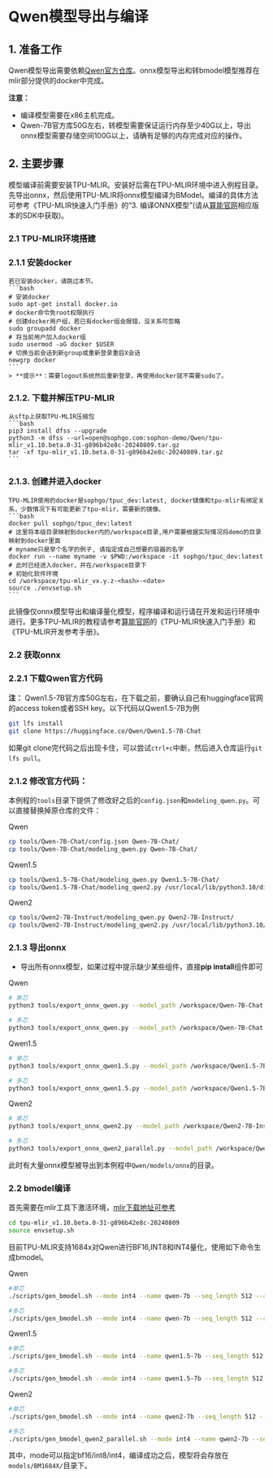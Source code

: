 # Qwen模型导出与编译

## 1. 准备工作

Qwen模型导出需要依赖[Qwen官方仓库](https://huggingface.co/Qwen)。onnx模型导出和转bmodel模型推荐在mlir部分提供的docker中完成。

**注意：** 

- 编译模型需要在x86主机完成。
- Qwen-7B官方库50G左右，转模型需要保证运行内存至少40G以上，导出onnx模型需要存储空间100G以上，请确有足够的内存完成对应的操作。

## 2. 主要步骤

模型编译前需要安装TPU-MLIR。安装好后需在TPU-MLIR环境中进入例程目录。先导出onnx，然后使用TPU-MLIR将onnx模型编译为BModel。编译的具体方法可参考《TPU-MLIR快速入门手册》的“3. 编译ONNX模型”(请从[算能官网](https://developer.sophgo.com/site/index.html?categoryActive=material)相应版本的SDK中获取)。

### 2.1 TPU-MLIR环境搭建

### 2.1.1 安装docker

    若已安装docker，请跳过本节。
    ```bash
    # 安装docker
    sudo apt-get install docker.io
    # docker命令免root权限执行
    # 创建docker用户组，若已有docker组会报错，没关系可忽略
    sudo groupadd docker
    # 将当前用户加入docker组
    sudo usermod -aG docker $USER
    # 切换当前会话到新group或重新登录重启X会话
    newgrp docker​ 
    ```
    > **提示**：需要logout系统然后重新登录，再使用docker就不需要sudo了。

### 2.1.2. 下载并解压TPU-MLIR

    从sftp上获取TPU-MLIR压缩包
    ```bash
    pip3 install dfss --upgrade
    python3 -m dfss --url=open@sophgo.com:sophon-demo/Qwen/tpu-mlir_v1.10.beta.0-31-g896b42e8c-20240809.tar.gz
    tar -xf tpu-mlir_v1.10.beta.0-31-g896b42e8c-20240809.tar.gz
    ```

### 2.1.3. 创建并进入docker

    TPU-MLIR使用的docker是sophgo/tpuc_dev:latest, docker镜像和tpu-mlir有绑定关系，少数情况下有可能更新了tpu-mlir，需要新的镜像。
    ```bash
    docker pull sophgo/tpuc_dev:latest
    # 这里将本级目录映射到docker内的/workspace目录,用户需要根据实际情况将demo的目录映射到docker里面
    # myname只是举个名字的例子, 请指定成自己想要的容器的名字
    docker run --name myname -v $PWD:/workspace -it sophgo/tpuc_dev:latest
    # 此时已经进入docker，并在/workspace目录下
    # 初始化软件环境
    cd /workspace/tpu-mlir_vx.y.z-<hash>-<date>
    source ./envsetup.sh
    ```
此镜像仅onnx模型导出和编译量化模型，程序编译和运行请在开发和运行环境中进行。更多TPU-MLIR的教程请参考[算能官网](https://developer.sophgo.com/site/index.html?categoryActive=material)的《TPU-MLIR快速入门手册》和《TPU-MLIR开发参考手册》。

### 2.2 获取onnx

### 2.2.1 下载Qwen官方代码

**注：** Qwen1.5-7B官方库50G左右，在下载之前，要确认自己有huggingface官网的access token或者SSH key。以下代码以Qwen1.5-7B为例

```bash
git lfs install
git clone https://huggingface.co/Qwen/Qwen1.5-7B-Chat
```
如果git clone完代码之后出现卡住，可以尝试`ctrl+c`中断，然后进入仓库运行`git lfs pull`。

### 2.1.2 修改官方代码：
本例程的`tools`目录下提供了修改好之后的`config.json`和`modeling_qwen.py`。可以直接替换掉原仓库的文件：

Qwen
```bash
cp tools/Qwen-7B-Chat/config.json Qwen-7B-Chat/
cp tools/Qwen-7B-Chat/modeling_qwen.py Qwen-7B-Chat/
```

Qwen1.5
```bash
cp tools/Qwen1.5-7B-Chat/modeling_qwen.py Qwen1.5-7B-Chat/
cp tools/Qwen1.5-7B-Chat/modeling_qwen2.py /usr/local/lib/python3.10/dist-packages/transformers/models/qwen2/
```

Qwen2
```bash
cp tools/Qwen2-7B-Instruct/modeling_qwen.py Qwen2-7B-Instruct/
cp tools/Qwen2-7B-Instruct/modeling_qwen2.py /usr/local/lib/python3.10/dist-packages/transformers/models/qwen2/
```


### 2.1.3 导出onnx

- 导出所有onnx模型，如果过程中提示缺少某些组件，直接**pip install**组件即可

Qwen

```bash
# 单芯
python3 tools/export_onnx_qwen.py --model_path /workspace/Qwen-7B-Chat --seq_length 512 

# 多芯
python3 tools/export_onnx_qwen.py --model_path /workspace/Qwen-7B-Chat --seq_length 512 --lm_head_with_topk 1
```

Qwen1.5
```bash
# 单芯
python3 tools/export_onnx_qwen1.5.py --model_path /workspace/Qwen1.5-7B-Chat --seq_length 512 

# 多芯
python3 tools/export_onnx_qwen1.5.py --model_path /workspace/Qwen1.5-7B-Chat --seq_length 512 --lm_head_with_topk 1
```

Qwen2
```bash
# 单芯
python3 tools/export_onnx_qwen2.py --model_path /workspace/Qwen2-7B-Instruct --seq_length 512 

# 多芯
python3 tools/export_onnx_qwen2_parallel.py --model_path /workspace/Qwen2-7B-Instruct --seq_length 512 --lm_head_with_topk 1
```
此时有大量onnx模型被导出到本例程中`Qwen/models/onnx`的目录。

### 2.2 bmodel编译
首先需要在mlir工具下激活环境，[mlir下载地址可参考](./Qwen_Export_Guide.md/#212-下载并解压tpu-mlir)
```bash
cd tpu-mlir_v1.10.beta.0-31-g896b42e8c-20240809
source envsetup.sh
```
目前TPU-MLIR支持1684x对Qwen进行BF16,INT8和INT4量化，使用如下命令生成bmodel。

Qwen
```bash
#单芯
./scripts/gen_bmodel.sh --mode int4 --name qwen-7b --seq_length 512 --addr_mode io_alone

#多芯
./scripts/gen_bmodel.sh --mode int4 --name qwen-7b --seq_length 512 --addr_mode io_alone --num_device 2 --dynamic 1
```

Qwen1.5
```bash
#单芯
./scripts/gen_bmodel.sh --mode int4 --name qwen1.5-7b --seq_length 512 --addr_mode io_alone

#多芯
./scripts/gen_bmodel.sh --mode int4 --name qwen1.5-7b --seq_length 512 --addr_mode io_alone --num_device 2 --dynamic 1
```
Qwen2
```bash
#单芯
./scripts/gen_bmodel.sh --mode int4 --name qwen2-7b --seq_length 512 --addr_mode io_alone

#多芯
./scripts/gen_bmodel_qwen2_parallel.sh --mode int4 --name qwen2-7b --seq_length 512 --addr_mode io_alone --num_device 2 --dynamic 1
```
其中，mode可以指定bf16/int8/int4，编译成功之后，模型将会存放在`models/BM1684X/`目录下。
